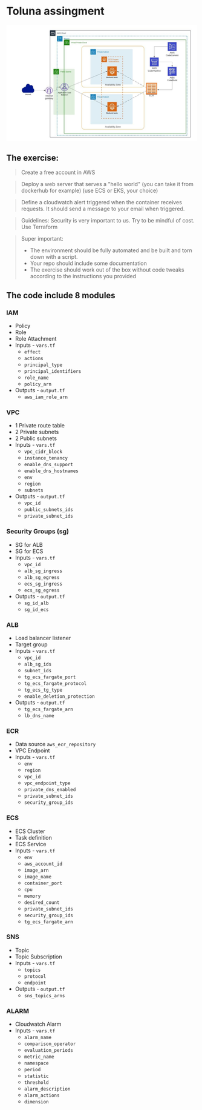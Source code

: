 # Toluna assingment
![Arch](Arch.jpeg)

## The exercise:
> Create a free account in AWS

> Deploy a web server that serves a "hello world" (you can take it from dockerhub for example) (use ECS or EKS, your choice)

> Define a cloudwatch alert triggered when the container receives requests. It should send a message to your email when triggered.

> Guidelines:
Security is very important to us.
Try to be mindful of cost.
Use Terraform

> Super important:
> - The environment should be fully automated and be built and torn down with a script.
> - Your repo should include some documentation 
> - The exercise should work out of the box without code tweaks according to the instructions you provided

## The code include 8 modules

### IAM 

- Policy
- Role
- Role Attachment
- Inputs - `vars.tf`
  - `effect`
  - `actions`
  - `principal_type`
  - `principal_identifiers`
  - `role_name`
  - `policy_arn`
- Outputs - `output.tf`
  - `aws_iam_role_arn`

### VPC

- 1 Private route table
- 2 Private subnets
- 2 Public subnets
- Inputs - `vars.tf`
  - `vpc_cidr_block`
  - `instance_tenancy`
  - `enable_dns_support`
  - `enable_dns_hostnames`
  - `env`
  - `region`
  - `subnets`
- Outputs - `output.tf`
  - `vpc_id`
  - `public_subnets_ids`
  - `private_subnet_ids`

### Security Groups (sg)

- SG for ALB
- SG for ECS
- Inputs - `vars.tf`
  - `vpc_id`
  - `alb_sg_ingress`
  - `alb_sg_egress`
  - `ecs_sg_ingress`
  - `ecs_sg_egress`
- Outputs - `output.tf`
  - `sg_id_alb`
  - `sg_id_ecs`

### ALB

- Load balancer listener
- Target group
- Inputs - `vars.tf`
  - `vpc_id`
  - `alb_sg_ids`
  - `subnet_ids`
  - `tg_ecs_fargate_port`
  - `tg_ecs_fargate_protocol`
  - `tg_ecs_tg_type`
  - `enable_deletion_protection`
- Outputs - `output.tf`
  - `tg_ecs_fargate_arn`
  - `lb_dns_name`

### ECR

- Data source `aws_ecr_repository`
- VPC Endpoint
- Inputs - `vars.tf`
  - `env`
  - `region`
  - `vpc_id`
  - `vpc_endpoint_type`
  - `private_dns_enabled`
  - `private_subnet_ids`
  - `security_group_ids`

### ECS

- ECS Cluster
- Task definition
- ECS Service
- Inputs - `vars.tf`
  - `env`
  - `aws_account_id`
  - `image_arn`
  - `image_name`
  - `container_port`
  - `cpu`
  - `memory`
  - `desired_count`
  - `private_subnet_ids`
  - `security_group_ids`
  - `tg_ecs_fargate_arn`


### SNS

- Topic
- Topic Subscription
- Inputs - `vars.tf`
  - `topics`  
  - `protocol`
  - `endpoint`
- Outputs - `output.tf`
  - `sns_topics_arns`


### ALARM

- Cloudwatch Alarm
- Inputs - `vars.tf`
  - `alarm_name`
  - `comparison_operator`
  - `evaluation_periods`
  - `metric_name`
  - `namespace`
  - `period`
  - `statistic`
  - `threshold`
  - `alarm_description`
  - `alarm_actions`
  - `dimension`
